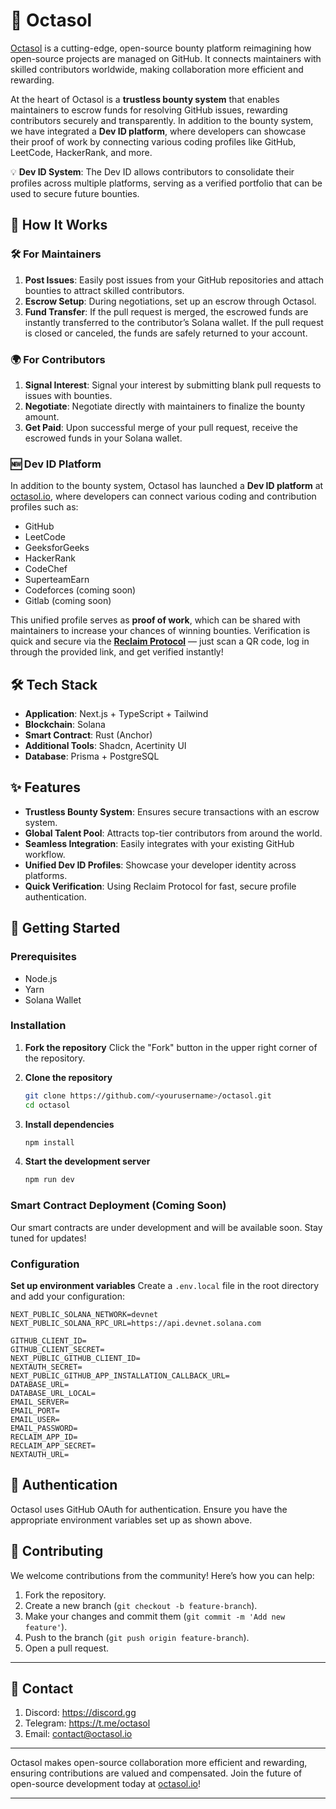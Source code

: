 # 🌟 Octasol

[Octasol](https://octasol.io/) is a cutting-edge, open-source bounty platform reimagining how open-source projects are managed on GitHub. It connects maintainers with skilled contributors worldwide, making collaboration more efficient and rewarding.

At the heart of Octasol is a **trustless bounty system** that enables maintainers to escrow funds for resolving GitHub issues, rewarding contributors securely and transparently. In addition to the bounty system, we have integrated a **Dev ID platform**, where developers can showcase their proof of work by connecting various coding profiles like GitHub, LeetCode, HackerRank, and more.

💡 **Dev ID System**: The Dev ID allows contributors to consolidate their profiles across multiple platforms, serving as a verified portfolio that can be used to secure future bounties.

## 🚀 How It Works

### 🛠️ For Maintainers

1. **Post Issues**: Easily post issues from your GitHub repositories and attach bounties to attract skilled contributors.
2. **Escrow Setup**: During negotiations, set up an escrow through Octasol.
3. **Fund Transfer**: If the pull request is merged, the escrowed funds are instantly transferred to the contributor’s Solana wallet. If the pull request is closed or canceled, the funds are safely returned to your account.

### 🌍 For Contributors

1. **Signal Interest**: Signal your interest by submitting blank pull requests to issues with bounties.
2. **Negotiate**: Negotiate directly with maintainers to finalize the bounty amount.
3. **Get Paid**: Upon successful merge of your pull request, receive the escrowed funds in your Solana wallet.

### 🆕 Dev ID Platform

In addition to the bounty system, Octasol has launched a **Dev ID platform** at [octasol.io](https://octasol.io), where developers can connect various coding and contribution profiles such as:

- GitHub
- LeetCode
- GeeksforGeeks
- HackerRank
- CodeChef
- SuperteamEarn
- Codeforces (coming soon)
- Gitlab (coming soon)

This unified profile serves as **proof of work**, which can be shared with maintainers to increase your chances of winning bounties. Verification is quick and secure via the [**Reclaim Protocol**](https://reclaimprotocol.org/) — just scan a QR code, log in through the provided link, and get verified instantly!

## 🛠️ Tech Stack

- **Application**: Next.js + TypeScript + Tailwind
- **Blockchain**: Solana
- **Smart Contract**: Rust (Anchor)
- **Additional Tools**: Shadcn, Acertinity UI
- **Database**: Prisma + PostgreSQL

## ✨ Features

- **Trustless Bounty System**: Ensures secure transactions with an escrow system.
- **Global Talent Pool**: Attracts top-tier contributors from around the world.
- **Seamless Integration**: Easily integrates with your existing GitHub workflow.
- **Unified Dev ID Profiles**: Showcase your developer identity across platforms.
- **Quick Verification**: Using Reclaim Protocol for fast, secure profile authentication.

## 🌟 Getting Started

### Prerequisites

- Node.js
- Yarn
- Solana Wallet

### Installation

1. **Fork the repository**
   Click the "Fork" button in the upper right corner of the repository.

2. **Clone the repository**

   ```bash
   git clone https://github.com/<yourusername>/octasol.git
   cd octasol
   ```

3. **Install dependencies**

   ```bash
   npm install
   ```

4. **Start the development server**

   ```bash
   npm run dev
   ```

### Smart Contract Deployment (Coming Soon)

Our smart contracts are under development and will be available soon. Stay tuned for updates!

### Configuration

**Set up environment variables**
Create a `.env.local` file in the root directory and add your configuration:

```env
NEXT_PUBLIC_SOLANA_NETWORK=devnet
NEXT_PUBLIC_SOLANA_RPC_URL=https://api.devnet.solana.com

GITHUB_CLIENT_ID=
GITHUB_CLIENT_SECRET=
NEXT_PUBLIC_GITHUB_CLIENT_ID=
NEXTAUTH_SECRET=
NEXT_PUBLIC_GITHUB_APP_INSTALLATION_CALLBACK_URL=
DATABASE_URL=
DATABASE_URL_LOCAL=
EMAIL_SERVER=
EMAIL_PORT=
EMAIL_USER=
EMAIL_PASSWORD=
RECLAIM_APP_ID=
RECLAIM_APP_SECRET=
NEXTAUTH_URL=
```

## 🔐 Authentication

Octasol uses GitHub OAuth for authentication. Ensure you have the appropriate environment variables set up as shown above.

## 🤝 Contributing

We welcome contributions from the community! Here’s how you can help:

1. Fork the repository.
2. Create a new branch (`git checkout -b feature-branch`).
3. Make your changes and commit them (`git commit -m 'Add new feature'`).
4. Push to the branch (`git push origin feature-branch`).
5. Open a pull request.
---
## 📩 Contact 

1. Discord: https://discord.gg
2. Telegram: https://t.me/octasol
3. Email: contact@octasol.io

---

Octasol makes open-source collaboration more efficient and rewarding, ensuring contributions are valued and compensated. Join the future of open-source development today at [octasol.io](https://octasol.io)!

---
